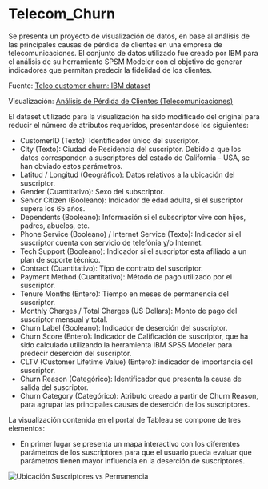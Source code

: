 # Telecom_Churn

Se presenta un proyecto de visualización de datos, en base al análisis de las principales causas de pérdida de clientes en una empresa de telecomunicaciones. El conjunto de datos utilizado fue creado por IBM para el análisis de su herramiento SPSM Modeler con el objetivo de generar indicadores que permitan predecir la fidelidad de los clientes. 


Fuente: [Telco customer churn: IBM dataset](https://www.kaggle.com/yeanzc/telco-customer-churn-ibm-dataset)

Visualización: [Análisis de Pérdida de Clientes (Telecomunicaciones)](https://public.tableau.com/app/profile/jonathan.zambrano/viz/Anlisis_Clientes_Perdidos/Anlisis_Prdida?publish=yes)

El dataset utilizado para la visualización ha sido modificado del original para reducir el número de atributos requeridos, presentandose los siguientes:

- CustomerID (Texto): Identificador único del suscriptor.
- City (Texto): Ciudad de Residencia del suscriptor. Debido a que los datos corresponden a suscriptores del estado de California - USA, se han obviado estos parámetros.
- Latitud / Longitud (Geográfico): Datos relativos a la ubicación del suscriptor.
- Gender (Cuantitativo): Sexo del subscriptor.
- Senior Citizen (Booleano): Indicador de edad adulta, si el suscriptor supera los 65 años.
- Dependents (Booleano): Información si el subscriptor vive con hijos, padres, abuelos, etc.
- Phone Service (Booleano) / Internet Service (Texto): Indicador si el suscriptor cuenta con servicio de telefónia y/o Internet.
- Tech Support (Booleano): Indicador si el suscriptor esta afiliado a un plan de soporte técnico.
- Contract (Cuantitativo): Tipo de contrato del suscriptor.
- Payment Method (Cuantitativo): Método de pago utilizado por el suscriptor.
- Tenure Months (Entero): Tiempo en meses de permanencia del suscriptor. 
- Monthly Charges / Total Charges (US Dollars): Monto de pago del suscriptor mensual y total.
- Churn Label (Booleano): Indicador de deserción del suscriptor.
- Churn Score (Entero): Indicador de Calificación de suscriptor, que ha sido calculado utilizando la herramienta IBM SPSS Modeler para predecir deserción del suscriptor. 
- CLTV (Customer Lifetime Value) (Entero): indicador de importancia del suscriptor.
- Churn Reason (Categórico): Identificador que presenta la causa de salida del suscriptor.
- Churn Category (Categórico): Atributo creado a partir de Churn Reason, para agrupar las principales causas de deserción de los suscriptores.

La visualización contenida en el portal de Tableau se compone de tres elementos:

- En primer lugar se presenta un mapa interactivo con los diferentes parámetros de los suscriptores para que el usuario pueda evaluar que parámetros tienen mayor influencia en la deserción de suscriptores.

![Ubicación Suscriptores vs Permanencia](image/Ubicación_Suscriptores.png)
